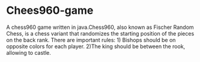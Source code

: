 # Chees960-game
A chess960 game written in java.Chess960, also known as Fischer Random Chess, is a chess variant that randomizes the starting position of the pieces on the back rank. There are  important rules: 1) Bishops should be on opposite colors for each player. 2)The king should be between the rook, allowing to castle.
